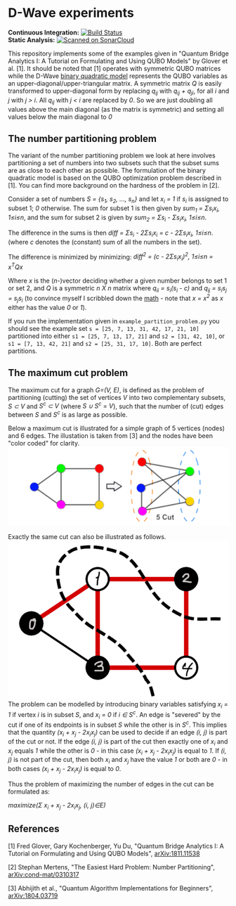 # D-Wave experiments
**Continuous Integration:** [![Build Status](https://api.travis-ci.com/hvidberrrg/d-wave.svg?branch=master)](https://travis-ci.com/github/hvidberrrg/d-wave) <br/>
**Static Analysis:** 
[![Scanned on SonarCloud](https://sonarcloud.io/api/project_badges/measure?project=hvidberrrg_d-wave&metric=alert_status)](https://sonarcloud.io/dashboard?id=hvidberrrg_d-wave)

This repository implements some of the examples given in "Quantum Bridge Analytics I: A Tutorial on Formulating and Using QUBO Models" by Glover et al. [1]. It should be noted that [1] operates with symmetric QUBO matrices while the D-Wave [binary quadratic model](https://docs.ocean.dwavesys.com/en/stable/concepts/bqm.html) represents the QUBO variables as an upper-diagonal/upper-triangular matrix. A symmetric matrix <i>Q</i> is easily transformed to upper-diagonal form by replacing  <i>q<sub>ij</sub></i> with <i>q<sub>ij</sub> + q<sub>ji</sub></i>, for all <i>i</i> and <i>j</i> with <i>j > i</i>. All <i>q<sub>ij</sub></i> with <i>j < i</i> are replaced by <i>0</i>. So we are just doubling all values above the main diagonal (as the matrix is symmetric) and setting all values below the main diagonal to <i>0</i> 


## The number partitioning problem

The variant of the number partitioning problem we look at here involves partitioning a set of numbers into two subsets such that the subset sums are as close to each other as possible. The formulation of the binary quadratic model is based on the QUBO optimization problem described in [1]. You can find more background on the hardness of the problem in [2].

Consider a set of numbers <i>S = {s<sub>1</sub>, s<sub>2</sub>, ..., s<sub>n</sub>}</i> and let <i>x<sub>i</sub> = 1</i> if <i>s<sub>i</sub></i> is assigned to subset 1; <i>0</i> otherwise. The sum for subset 1 is then given by <i>sum<sub>1</sub> = &Sigma;s<sub>i</sub>x<sub>i</sub>, 1&le;i&le;n</i>, and the sum for subset 2 is given by <i>sum<sub>2</sub> = &Sigma;s<sub>i</sub> - &Sigma;s<sub>i</sub>x<sub>i</sub>, 1&le;i&le;n</i>.

The difference in the sums is then <i>diff = &Sigma;s<sub>i</sub> - 2&Sigma;s<sub>i</sub>x<sub>i</sub> = c - 2&Sigma;s<sub>i</sub>x<sub>i</sub>, 1&le;i&le;n</i>. (where <i>c</i> denotes the (constant) sum of all the numbers in the set).

The difference is minimized by minimizing:
<i>diff<sup>2</sup> = (c - 2&Sigma;s<sub>i</sub>x<sub>i</sub>)<sup>2</sup>, 1&le;i&le;n = x<sup>T</sup>Qx</i>

Where <i>x</i> is the (<i>n</i>-)vector deciding whether a given number belongs to set 1 or set 2, and <i>Q</i> is a symmetric <i>n X n</i> matrix where <i>q<sub>ii</sub> = s<sub>i</sub>(s<sub>i</sub> - c)</i> and <i>q<sub>ij</sub> = s<sub>i</sub>s<sub>j</sub> = s<sub>j</sub>s<sub>i</sub></i> (to convince myself I scribbled down the [math](readme/math/number_partitioning_problem.jpg) - note that <i>x = x<sup>2</sup></i> as <i>x</i> either has the value <i>0</i> or <i>1</i>).

If you run the implementation given in `example_partition_problem.py` you should see the example set `s = [25, 7, 13, 31, 42, 17, 21, 10]` partitioned into either `s1 = [25, 7, 13, 17, 21]`
and `s2 = [31, 42, 10]`, or `s1 = [7, 13, 42, 21]` and `s2 = [25, 31, 17, 10]`. Both are perfect partitions.

## The maximum cut problem
The maximum cut for a graph <i>G=(V, E)</i>, is defined as the problem of partitioning (cutting) the set of vertices <i>V</i> into two complementary subsets, <i>S &sub; V</i> and <i>S<sup>c</sup> &sub; V</i> (where <i>S &cup; S<sup>c</sup> = V</i>), such that the number of (cut) edges between <i>S</i> and <i>S<sup>c</sup></i> is as large as possible.

Below a maximum cut is illustrated for a simple graph of 5 vertices (nodes) and 6 edges. The illustation is taken from [3] and the nodes have been "color coded" for clarity.
![Maxcut illustration 1](readme/maxcut.png "Maxcut illustration 1")

Exactly the same cut can also be illustrated as follows.
![Maxcut illustration 2](readme/maxcut2.png "Maxcut illustration 2")
The problem can be modelled by introducing binary variables satisfying <i>x<sub>i</sub> = 1</i> if vertex <i>i</i> is in subset <i>S</i>, and <i>x<sub>i</sub> = 0</i> if <i>i &isin; S<sup>c</sup></i>. An edge is "severed" by the cut if one of its endpoints is in subset <i>S</i> while the other is in <i>S<sup>c</sup></i>. This implies that the quantity <i>(x<sub>i</sub> + x<sub>j</sub> - 2x<sub>i</sub>x<sub>j</sub>)</i> can be used to decide if an edge <i>(i, j)</i> is part of the cut or not. If the edge <i>(i, j)</i> is part of the cut then exactly one of <i>x<sub>i</sub></i> and <i>x<sub>j</sub></i> equals <i>1</i> while the other is <i>0</i> - in this case <i>(x<sub>i</sub> + x<sub>j</sub> - 2x<sub>i</sub>x<sub>j</sub>)</i> is equal to <i>1</i>. If <i>(i, j)</i> is not part of the cut, then both <i>x<sub>i</sub></i> and <i>x<sub>j</sub></i> have the value <i>1</i> or both are <i>0</i> - in both cases <i>(x<sub>i</sub> + x<sub>j</sub> - 2x<sub>i</sub>x<sub>j</sub>)</i> is equal to <i>0</i>.

Thus the problem of maximizing the number of edges in the cut can be formulated as:

<i>maximize(&Sigma; x<sub>i</sub> + x<sub>j</sub> - 2x<sub>i</sub>x<sub>j</sub>, (i, j)&in;E)</i>

## References

[1] Fred Glover, Gary Kochenberger, Yu Du, "Quantum Bridge Analytics I: A Tutorial on Formulating and Using QUBO Models",
[arXiv:1811.11538](https://arxiv.org/abs/1811.11538)

[2] Stephan Mertens, "The Easiest Hard Problem: Number Partitioning", [arXiv:cond-mat/0310317](https://arxiv.org/abs/cond-mat/0310317)

[3] Abhijith et al., "Quantum Algorithm Implementations for Beginners", [arXiv:1804.03719](https://arxiv.org/abs/1804.03719)
